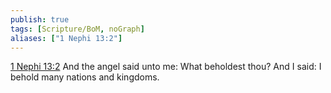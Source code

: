 ```yaml
---
publish: true
tags: [Scripture/BoM, noGraph]
aliases: ["1 Nephi 13:2"]
---
```

[1 Nephi 13:2](https://churchofjesuschrist.org/study/scriptures/bofm/1-ne/13?lang=eng&id=p2#p2) And the angel said unto me: What beholdest thou? And I said: I behold many nations and kingdoms.
